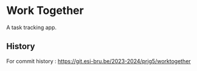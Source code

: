 # Work Together
A task tracking app.

## History 

For commit history : https://git.esi-bru.be/2023-2024/prjg5/worktogether
